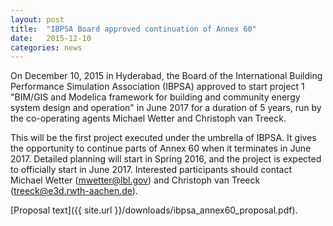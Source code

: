 ```yaml
---
layout: post
title:  "IBPSA Board approved continuation of Annex 60"
date:   2015-12-10
categories: news
---
```

On December 10, 2015 in Hyderabad, the Board of the International Building Performance Simulation Association (IBPSA) approved to start project 1 "BIM/GIS and Modelica framework for building and community energy system design and operation" in June 2017 for a duration of 5 years, run by the co-operating agents Michael Wetter and Christoph van Treeck.

<!--excerpt-->

This will be the first project executed under the umbrella of IBPSA. It gives the opportunity to continue parts of Annex 60 when it terminates in June 2017. Detailed planning will start in Spring 2016, and the project is expected to officially start in June 2017. Interested participants should contact Michael Wetter (mwetter@lbl.gov) and Christoph van Treeck (treeck@e3d.rwth-aachen.de).

[Proposal text]({{ site.url }}/downloads/ibpsa_annex60_proposal.pdf).
